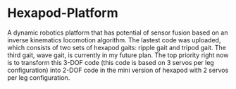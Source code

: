 # Hexapod-Platform
  A dynamic robotics platform that has potential of sensor fusion based on an inverse kinematics locomotion algorithm. The lastest code was uploaded, which consists of two sets of hexapod gaits: ripple gait and tripod gait. The third gait, wave gait, is currently in my future plan. 
   The top priority right now is to transform this 3-DOF code (this code is based on 3 servos per leg configuration) into 2-DOF code in the mini version of hexapod with 2 servos per leg configuration.

